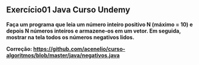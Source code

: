## Exercício01 Java Curso Undemy

**Faça um programa que leia um número inteiro positivo N (máximo = 10) e depois N números inteiros
e armazene-os em um vetor. Em seguida, mostrar na tela todos os números negativos lidos.**

**Correção: https://github.com/acenelio/curso-algoritmos/blob/master/java/negativos.java**



